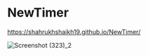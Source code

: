 # NewTimer

https://shahrukhshaikh19.github.io/NewTimer/

![Screenshot (323)_2](https://user-images.githubusercontent.com/79331339/117754511-1a0e7580-b238-11eb-9faf-94a28f267ecf.png)
